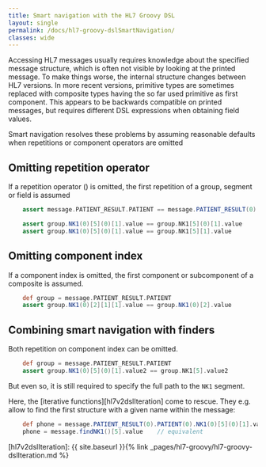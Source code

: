 ```yaml
---
title: Smart navigation with the HL7 Groovy DSL
layout: single
permalink: /docs/hl7-groovy-dslSmartNavigation/
classes: wide
---
```



Accessing HL7 messages usually requires knowledge about the specified message structure,
which is often not visible by looking at the printed message.
To make things worse, the internal structure changes between HL7 versions. In more recent versions, primitive types are
sometimes replaced with composite types having the so far used primitive as first component.
This appears to be backwards compatible on printed messages, but requires different DSL expressions when obtaining field values.

Smart navigation resolves these problems by assuming reasonable defaults when repetitions or component operators are omitted

## Omitting repetition operator

If a repetition operator () is omitted, the first repetition of a group, segment or field is assumed

```groovy
    assert message.PATIENT_RESULT.PATIENT == message.PATIENT_RESULT(0).PATIENT(0)

    assert group.NK1(0)[5](0)[1].value == group.NK1[5](0)[1].value
    assert group.NK1(0)[5](0)[1].value == group.NK1[5][1].value
```

## Omitting component index

If a component index is omitted, the first component or subcomponent of a composite is assumed.

```groovy
    def group = message.PATIENT_RESULT.PATIENT
    assert group.NK1(0)[2][1][1].value == group.NK1(0)[2].value
```

## Combining smart navigation with finders

Both repetition on component index can be omitted.

```groovy
    def group = message.PATIENT_RESULT.PATIENT
    assert group.NK1(0)[5](0)[1].value2 == group.NK1[5].value2
```

But even so, it is still required to specify the full path to the `NK1` segment.

Here, the [iterative functions][hl7v2dslIteration] come to rescue. They e.g. allow to find
the first structure with a given name within the message:

```groovy
    def phone = message.PATIENT_RESULT(0).PATIENT(0).NK1(0)[5](0)[1].value
    phone = message.findNK1()[5].value    // equivalent
```


[hl7v2dslIteration]: {{ site.baseurl }}{% link _pages/hl7-groovy/hl7-groovy-dslIteration.md %}
